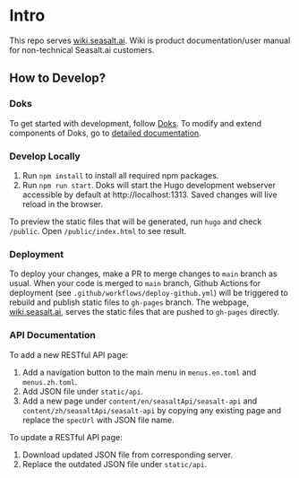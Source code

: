 # Intro
This repo serves [wiki.seasalt.ai](https://wiki.seasalt.ai). Wiki is product documentation/user manual for non-technical Seasalt.ai customers. 

## How to Develop?

### Doks
To get started with development, follow [Doks](https://getdoks.org/tutorial/introduction/). To modify and extend components of Doks, go to [detailed documentation](https://getdoks.org/docs/prologue/introduction/).

### Develop Locally

1. Run `npm install` to install all required npm packages. 
2. Run `npm run start`. Doks will start the Hugo development webserver accessible by default at http://localhost:1313. Saved changes will live reload in the browser.

To preview the static files that will be generated, run `hugo` and check `/public`. Open `/public/index.html` to see result.


### Deployment
To deploy your changes, make a PR to merge changes to `main` branch as usual. When your code is merged to `main` branch, Github Actions for deployment (see `.github/workflows/deploy-github.yml`) will be triggered to rebuild and publish static files to `gh-pages` branch. The webpage, [wiki.seasalt.ai](https://wiki.seasalt.ai), serves the static files that are pushed to `gh-pages` directly.


### API Documentation 
To add a new RESTful API page:
1. Add a navigation button to the main menu in `menus.en.toml` and `menus.zh.toml`.
2. Add JSON file under `static/api`.
3. Add a new page under `content/en/seasaltApi/seasalt-api` and `content/zh/seasaltApi/seasalt-api` by copying any existing page and replace the `specUrl` with JSON file name.

To update a RESTful API page:
1. Download updated JSON file from corresponding server.
2. Replace the outdated JSON file under `static/api`.
